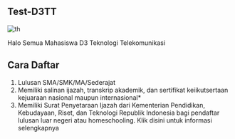 ## Test-D3TT
![th](https://github.com/AhmadMahmuda/Test-D3TT/assets/106505260/1d3bed45-1f6b-4c56-bdc2-627175d7e22b)

Halo Semua Mahasiswa D3 Teknologi Telekomunikasi

## Cara Daftar
1. Lulusan SMA/SMK/MA/Sederajat
2. Memiliki salinan ijazah, transkrip akademik, dan sertifikat keiikutsertaan kejuaraan nasional maupun internasional*
3. Memiliki Surat Penyetaraan Ijazah dari Kementerian Pendidikan, Kebudayaan, Riset, dan Teknologi Republik Indonesia bagi pendaftar lulusan luar negeri atau homeschooling. Klik disini untuk informasi selengkapnya
